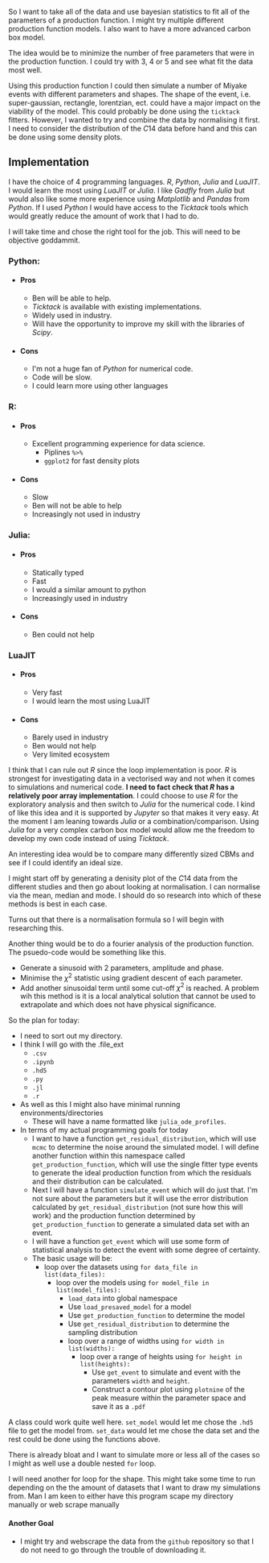 So I want to take all of the data and use bayesian statistics to fit all of the parameters of a production function. I might try multiple different production function models. I also want to have a more advanced carbon box model.

The idea would be to minimize the number of free parameters that were in the production function. I could try with $3$, $4$ or $5$ and see what fit the data most well. 

Using this production function I could then simulate a number of Miyake events with different parameters and shapes. The shape of the event, i.e. super-gaussian, rectangle, lorentzian, ect. could have a major impact on the viability of the model. This could probably be done using the `ticktack` fitters. However, I wanted to try and combine the data by normalising it first. I need to consider the distribution of the $C14$ data before hand and this can be done using some density plots.

## Implementation
I have the choice of $4$ programming languages. _R_, _Python_, _Julia_ and _LuaJIT_. I would learn the most using _LuaJIT_ or _Julia_. I like _Gadfly_ from _Julia_ but would also like some more experience using _Matplotlib_ and _Pandas_ from _Python_. If I used _Python_ I would have access to the _Ticktack_ tools which would greatly reduce the amount of work that I had to do. 

I will take time and chose the right tool for the job. This will need to be objective goddammit.

### Python:
 - #### Pros
     - Ben will be able to help.
     - _Ticktack_ is available with existing implementations.
     - Widely used in industry.
     - Will have the opportunity to improve my skill with the libraries of _Scipy_.
 - #### Cons
     - I'm not a huge fan of _Python_ for numerical code.
     - Code will be slow.
     - I could learn more using other languages

### R:
 - #### Pros
     - Excellent programming experience for data science.
         - Piplines `%>%`
         - `ggplot2` for fast density plots
 - #### Cons
     - Slow
     - Ben will not be able to help 
     - Increasingly not used in industry

### Julia:
 - #### Pros
     - Statically typed
     - Fast 
     - I would a similar amount to python
     - Increasingly used in industry 
 - #### Cons
     - Ben could not help

### LuaJIT
 - #### Pros
     - Very fast 
     - I would learn the most using LuaJIT
 - #### Cons
     - Barely used in industry 
     - Ben would not help 
     - Very limited ecosystem

I think that I can rule out _R_ since the loop implementation is poor. _R_ is strongest for investigating data in a vectorised way and not when it comes to simulations and numerical code. __I need to fact check that _R_ has a relatively poor array implementation__. I could choose to use _R_ for the exploratory analysis and then switch to _Julia_ for the numerical code. I kind of like this idea and it is supported by _Jupyter_ so that makes it very easy. At the moment I am leaning towards _Julia_ or a combination/comparison. Using _Julia_ for a very complex carbon box model would allow me the freedom to develop my own code instead of using _Ticktack_. 

An interesting idea would be to compare many differently sized CBMs and see if I could identify an ideal size.

I might start off by generating a denisity plot of the $C14$ data from the different studies and then go about looking at normalisation. I can normalise via the mean, median and mode. I should do so research into which of these methods is best in each case.

Turns out that there is a normalisation formula so I will begin with researching this.

Another thing would be to do a fourier analysis of the production function. The psuedo-code would be something like this.
 - Generate a sinusoid with 2 parameters, amplitude and phase. 
 - Minimise the $\chi^{2}$ statistic using gradient descent of each parameter.
 - Add another sinusoidal term until some cut-off $\chi^{2}$ is reached.
A problem wih this method is it is a local analytical solution that cannot be used to extrapolate and which does not have physical significance.

So the plan for today:
 - I need to sort out my directory.
 - I think I will go with the .file_ext
     - `.csv`
     - `.ipynb`
     - `.hd5`
     - `.py`
     - `.jl`
     - `.r`
 - As well as this I might also have minimal running environments/directories
     - These will have a name formatted like `julia_ode_profiles`.
 - In terms of my actual programming goals for today
     - I want to have a function `get_residual_distribution`, which will use `mcmc` to determine the noise around the simulated model. I will define another function within this namespace called `get_production_function`, which will use the single fitter type events to generate the ideal production function from which the residuals and their distribution can be calculated.
     - Next I will have a function `simulate_event` which will do just that. I'm not sure about the parameters but it will use the error distribution calculated by `get_residual_distribution` (not sure how this will work) and the production function determined by `get_production_function` to generate a simulated data set with an event.
     - I will have a function `get_event` which will use some form of statistical analysis to detect the event with some degree of certainty.
     - The basic usage will be:
         - loop over the datasets using `for data_file in list(data_files):`
             - loop over the models using `for model_file in list(model_files):`
                 - `load_data` into global namespace
                 - Use `load_presaved_model` for a model 
                 - Use `get_production_function` to determine the model
                 - Use `get_residual_distribution` to determine the sampling distribution
                 - loop over a range of widths using `for width in list(widths):`
                     - loop over a range of heights using `for height in list(heights):`
                         - Use `get_event` to simulate and event with the parameters `width` and `height`.
                         - Construct a contour plot using `plotnine` of the peak measure within the parameter space and save it as a `.pdf` 

A class could work quite well here. `set_model` would let me chose the `.hd5` file to get the model from. `set_data` would let me chose the data set and the rest could be done using the functions above.

There is already bloat and I want to simulate more or less all of the cases so I might as well use a double nested `for` loop.

I will need another for loop for the shape. This might take some time to run depending on the the amount of datasets that I want to draw my simulations from. Man I am keen to either have this program scape my directory manually or web scrape manually

#### Another Goal
 - I might try and webscrape the data from the `github` repository so that I do not need to go through the trouble of downloading it.


